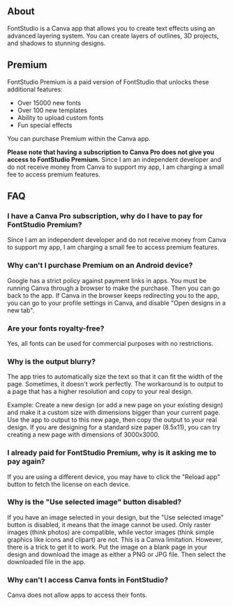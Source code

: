 ## About

FontStudio is a Canva app that allows you to create text effects using an advanced layering system. You can create layers of outlines, 3D projects, and shadows to stunning designs.

## Premium

FontStudio Premium is a paid version of FontStudio that unlocks these additional features:
* Over 15000 new fonts
* Over 100 new templates
* Ability to upload custom fonts
* Fun special effects

You can purchase Premium within the Canva app. 

**Please note that having a subscription to Canva Pro does not give you access to FontStudio Premium.** Since I am an independent developer and do not receive money from Canva to support my app, I am charging a small fee to access premium features.


## FAQ

### I have a Canva Pro subscription, why do I have to pay for FontStudio Premium?
Since I am an independent developer and do not receive money from Canva to support my app, I am charging a small fee to access premium features.

### Why can't I purchase Premium on an Android device?
Google has a strict policy against payment links in apps. You must be running Canva through a browser to make the purchase. Then you can go back to the app. If Canva in the browser keeps redirecting you to the app, you can go to your profile settings in Canva, and disable "Open designs in a new tab".

### Are your fonts royalty-free?
Yes, all fonts can be used for commercial purposes with no restrictions.

### Why is the output blurry?
The app tries to automatically size the text so that it can fit the width of the page. Sometimes, it doesn't work perfectly. The workaround is to output to a page that has a higher resolution and copy to your real design. 

Example: Create a new design (or add a new page on your existing design) and make it a custom size with dimensions bigger than your current page. Use the app to output to this new page, then copy the output to your real design. If you are designing for a standard size paper (8.5x11), you can try creating a new page with dimensions of 3000x3000.

### I already paid for FontStudio Premium, why is it asking me to pay again?
If you are using a different device, you may have to click the "Reload app" button to fetch the license on each device.

### Why is the "Use selected image" button disabled?
If you have an image selected in your design, but the "Use selected image" button is disabled, it means that the image cannot be used. Only raster images (think photos) are compatible, while vector images (think simple graphics like icons and clipart) are not. This is a Canva limitation. However, there is a trick to get it to work. Put the image on a blank page in your design and download the image as either a PNG or JPG file. Then select the downloaded file in the app.

### Why can't I access Canva fonts in FontStudio?
Canva does not allow apps to access their fonts.

### 
